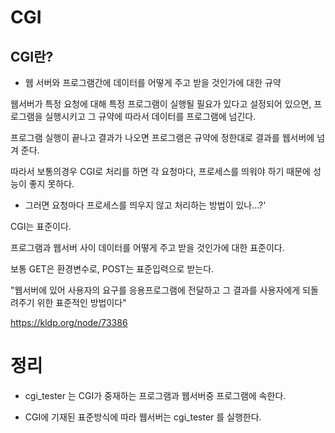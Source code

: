 # CGI

## CGI란?
- 웹 서버와 프로그램간에 데이터를 어떻게 주고 받을 것인가에 대한 규약

웹서버가 특정 요청에 대해 특정 프로그램이 실행될 필요가 있다고 설정되어 있으면,
프로그램을 실행시키고 그 규약에 따라서 데이터를 프로그램에 넘긴다.

프로그램 실행이 끝나고 결과가 나오면 프로그램은 규약에 정한대로 결과를 웹서버에 넘겨 준다.

따라서 보통의경우 CGI로 처리를 하면 각 요청마다, 프로세스를 띄워야 하기 때문에 성능이 좋지 못하다.
- 그러면 요청마다 프로세스를 띄우지 않고 처리하는 방법이 있나...?'

CGI는 표준이다.

프로그램과 웹서버 사이 데이터를 어떻게 주고 받을 것인가에 대한 표준이다.

보통 GET은 환경변수로, POST는 표준입력으로 받는다.

"웹서버에 있어 사용자의 요구를 응용프로그램에 전달하고 그 결과를 사용자에게 되돌려주기 위한 표준적인 방법이다"

https://kldp.org/node/73386

# 정리

- cgi_tester 는 CGI가 중재하는 프로그램과 웹서버중 프로그램에 속한다.

- CGI에 기재된 표준방식에 따라 웹서버는 cgi_tester 를 실행한다.
